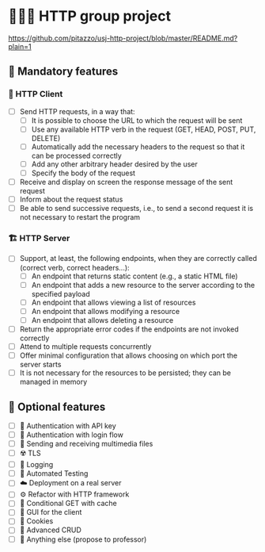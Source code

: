 # 👩🏻‍💻 HTTP group project
https://github.com/pitazzo/usj-http-project/blob/master/README.md?plain=1

## 🛂 Mandatory features

### 🚢 HTTP Client

- [ ] Send HTTP requests, in a way that:
  - [ ] It is possible to choose the URL to which the request will be sent
  - [ ] Use any available HTTP verb in the request (GET, HEAD, POST, PUT, DELETE)
  - [ ] Automatically add the necessary headers to the request so that it can be processed correctly
  - [ ] Add any other arbitrary header desired by the user
  - [ ] Specify the body of the request
- [ ] Receive and display on screen the response message of the sent request
- [ ] Inform about the request status
- [ ] Be able to send successive requests, i.e., to send a second request it is not necessary to restart the program

### 🏗️ HTTP Server

- [ ] Support, at least, the following endpoints, when they are correctly called (correct verb, correct headers...):
  - [ ] An endpoint that returns static content (e.g., a static HTML file)
  - [ ] An endpoint that adds a new resource to the server according to the specified payload
  - [ ] An endpoint that allows viewing a list of resources
  - [ ] An endpoint that allows modifying a resource
  - [ ] An endpoint that allows deleting a resource
- [ ] Return the appropriate error codes if the endpoints are not invoked correctly
- [ ] Attend to multiple requests concurrently
- [ ] Offer minimal configuration that allows choosing on which port the server starts
- [ ] It is not necessary for the resources to be persisted; they can be managed in memory

## 🚀 Optional features

- [ ] 🔑 Authentication with API key
- [ ] 🔐 Authentication with login flow
- [ ] 📸 Sending and receiving multimedia files
- [ ] ☢️ TLS
- [ ] 📓 Logging
- [ ] 🧪 Automated Testing
- [ ] ☁️ Deployment on a real server
- [ ] ⚙️ Refactor with HTTP framework
- [ ] 💾 Conditional GET with cache
- [ ] 🎨 GUI for the client
- [ ] 🍪 Cookies
- [ ] 🎰 Advanced CRUD
- [ ] 🧠 Anything else (propose to professor)

